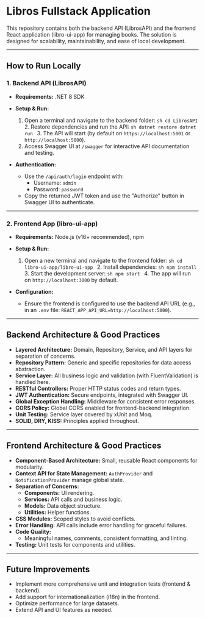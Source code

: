 # Libros Fullstack Application

This repository contains both the backend API (LibrosAPI) and the frontend React application (libro-ui-app) for managing books. The solution is designed for scalability, maintainability, and ease of local development.

---

## How to Run Locally

### 1. Backend API (LibrosAPI)

- **Requirements:** .NET 8 SDK
- **Setup & Run:**
  1. Open a terminal and navigate to the backend folder: ```sh
     cd LibrosAPI
 ```  2. Restore dependencies and run the API: ```sh
 dotnet restore
 dotnet run
 ```  3. The API will start (by default on `https://localhost:5001` or `http://localhost:5000`).
  4. Access Swagger UI at `/swagger` for interactive API documentation and testing.

- **Authentication:**
  - Use the `/api/auth/login` endpoint with:
    - Username: `admin`
    - Password: `password`
  - Copy the returned JWT token and use the "Authorize" button in Swagger UI to authenticate.

---

### 2. Frontend App (libro-ui-app)

- **Requirements:** Node.js (v16+ recommended), npm
- **Setup & Run:**
  1. Open a new terminal and navigate to the frontend folder: ```sh
 cd libro-ui-app/libro-ui-app
 ```  2. Install dependencies: ```sh
     npm install
 ```  3. Start the development server: ```sh
 npm start
 ```  4. The app will run on `http://localhost:3000` by default.

- **Configuration:**
  - Ensure the frontend is configured to use the backend API URL (e.g., in an `.env` file: `REACT_APP_API_URL=http://localhost:5000`).

---

## Backend Architecture & Good Practices

- **Layered Architecture:** Domain, Repository, Service, and API layers for separation of concerns.
- **Repository Pattern:** Generic and specific repositories for data access abstraction.
- **Service Layer:** All business logic and validation (with FluentValidation) is handled here.
- **RESTful Controllers:** Proper HTTP status codes and return types.
- **JWT Authentication:** Secure endpoints, integrated with Swagger UI.
- **Global Exception Handling:** Middleware for consistent error responses.
- **CORS Policy:** Global CORS enabled for frontend-backend integration.
- **Unit Testing:** Service layer covered by xUnit and Moq.
- **SOLID, DRY, KISS:** Principles applied throughout.

---

## Frontend Architecture & Good Practices

- **Component-Based Architecture:** Small, reusable React components for modularity.
- **Context API for State Management:** `AuthProvider` and `NotificationProvider` manage global state.
- **Separation of Concerns:**
  - **Components:** UI rendering.
  - **Services:** API calls and business logic.
  - **Models:** Data object structure.
  - **Utilities:** Helper functions.
- **CSS Modules:** Scoped styles to avoid conflicts.
- **Error Handling:** API calls include error handling for graceful failures.
- **Code Quality:**
  - Meaningful names, comments, consistent formatting, and linting.
- **Testing:** Unit tests for components and utilities.

---

## Future Improvements
- Implement more comprehensive unit and integration tests (frontend & backend).
- Add support for internationalization (i18n) in the frontend.
- Optimize performance for large datasets.
- Extend API and UI features as needed.

